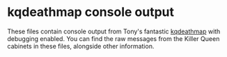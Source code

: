 # kqdeathmap console output

These files contain console output from Tony's fantastic [kqdeathmap](https://github.com/arantius/kqdeathmap) with debugging enabled. You can find the raw messages from the Killer Queen cabinets in these files, alongside other information.

